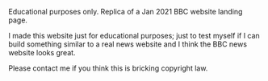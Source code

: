 Educational purposes only. Replica of a Jan 2021 BBC website landing page.

I made this website just for educational purposes; just to test myself if I can build something similar to a real news website and I think the BBC news website looks great.

Please contact me if you think this is bricking copyright law.
